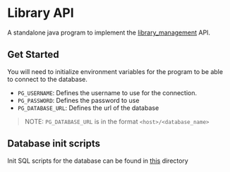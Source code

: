 # Library API

A standalone java program to implement the [library_management](https://github.com/kirisaki-vk/library-management) API.

## Get Started
 You will need to initialize environment variables for the program to be able to connect to the database.
 
- `PG_USERNAME`: Defines the username to use for the connection.
- `PG_PASSWORD`: Defines the password to use
- `PG_DATABASE_URL`: Defines the url of the database

> NOTE: `PG_DATABASE_URL` is in the format `<host>/<database_name>`

## Database init scripts
Init SQL scripts for the database can be found in [this](db_init/) directory
